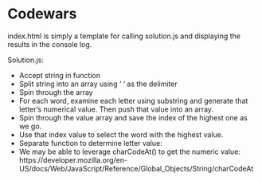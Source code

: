 # Codewars
index.html is simply a template for calling solution.js and displaying the results in the console log.

Solution.js:
<ul>
<li>Accept string in function</li>
<li>Split string into an array using ‘ ‘ as the delimiter</li>
<li>Spin through the array </li>
<li>For each word, examine each letter using substring and generate that letter’s numerical value.  Then push that value into an array.</li>
<li>Spin through the value array and save the index of the highest one as we go.</li>
<li>Use that index value to select the word with the highest value.</li>

<li>Separate function to determine letter value:</li>
<li>We may be able to leverage charCodeAt() to get the numeric value:</li>
https://developer.mozilla.org/en-US/docs/Web/JavaScript/Reference/Global_Objects/String/charCodeAt</li>
</ul>